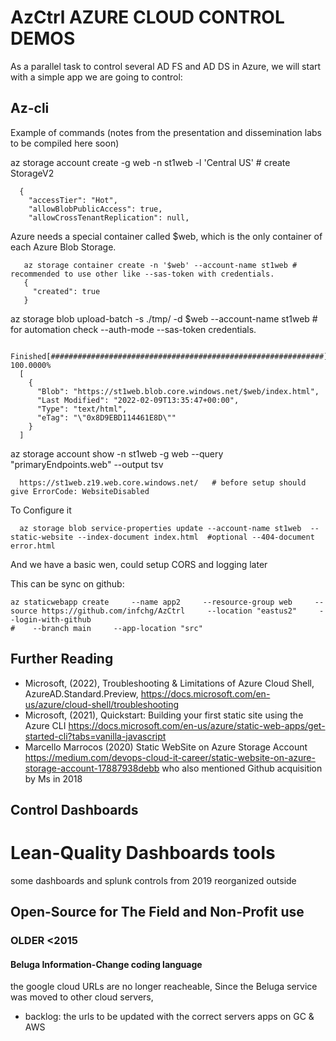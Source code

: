 # AzCtrl AZURE CLOUD CONTROL DEMOS

As a parallel task to control several AD FS and AD DS in Azure, we will start with a simple app we are going to control:

## Az-cli

Example of commands (notes from the presentation and dissemination labs to be compiled here soon)

az storage account create     -g web -n st1web -l 'Central US' # create StorageV2

      {
        "accessTier": "Hot",
        "allowBlobPublicAccess": true,
        "allowCrossTenantReplication": null,

 Azure needs a  special container called $web, which is the only container of each Azure Blob Storage. 

       az storage container create -n '$web' --account-name st1web # recommended to use other like --sas-token with credentials.
       {
         "created": true
       }

az storage blob upload-batch -s ./tmp/  -d \$web --account-name st1web  # for automation check --auth-mode   --sas-token   credentials.

 
      Finished[#############################################################]  100.0000%
      [
        {
          "Blob": "https://st1web.blob.core.windows.net/$web/index.html",
          "Last Modified": "2022-02-09T13:35:47+00:00",
          "Type": "text/html",
          "eTag": "\"0x8D9EBD114461E8D\""
        }
      ]

az storage account show -n st1web -g web --query "primaryEndpoints.web" --output tsv

      https://st1web.z19.web.core.windows.net/   # before setup should give ErrorCode: WebsiteDisabled


To Configure it 

      az storage blob service-properties update --account-name st1web  --static-website --index-document index.html  #optional --404-document error.html 

And we have a basic wen, could setup CORS and logging later

This can be sync on github:

    az staticwebapp create     --name app2     --resource-group web     --source https://github.com/infchg/AzCtrl     --location "eastus2"     --login-with-github
    #    --branch main     --app-location "src" 


## Further Reading


- Microsoft, (2022), Troubleshooting & Limitations of Azure Cloud Shell, AzureAD.Standard.Preview, https://docs.microsoft.com/en-us/azure/cloud-shell/troubleshooting
- Microsoft, (2021), Quickstart: Building your first static site using the Azure CLI https://docs.microsoft.com/en-us/azure/static-web-apps/get-started-cli?tabs=vanilla-javascript
- Marcello Marrocos (2020) Static WebSite on Azure Storage Account https://medium.com/devops-cloud-it-career/static-website-on-azure-storage-account-17887938debb who also mentioned Github acquisition by Ms in 2018


## Control Dashboards

# Lean-Quality Dashboards tools

some dashboards and splunk controls from 2019 reorganized outside

##  Open-Source for The Field and Non-Profit use


### OLDER <2015

#### Beluga Information-Change coding language  
 
 
the google cloud URLs  are no longer reacheable, Since the Beluga service was moved to other cloud servers, 
  - backlog:  the urls to be updated with the correct servers apps on GC & AWS
